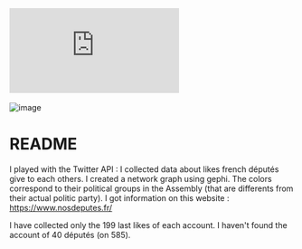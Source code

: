 ![image](https://github.com/nicolasbon38/CuriousRacoon/blob/master/new_graphs.pdf)

![image](https://github.com/nicolasbon38/CuriousRacoon/blob/master/color_parties.JPG)


# README

I played with the Twitter API : I collected data about likes french députés give to each others. I created a network graph using gephi. The colors correspond to their political groups in the Assembly (that are differents from their actual politic party). I got information on this website : https://www.nosdeputes.fr/

I have collected only the 199 last likes of each account. I haven't found the account of 40 députés (on 585).




